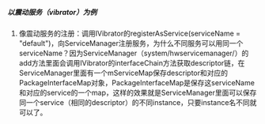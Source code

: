 ##### 以震动服务（vibrator）为例
1. 像震动服务的注册：调用IVibrator的registerAsService(serviceName = "default")，向ServiceManager注册服务，为什么不同服务可以用同一个serviceName？因为ServiceManager（system/hwservicemanager/）的add方法里面会调用IVibrator的interfaceChain方法获取descriptor链，在ServiceManager里面有一个mServiceMap保存descriptor和对应的PackageInterfaceMap对象，PackageInterfaceMap是保存这serviceName和对应的service的一个map，这样的效果就是ServiceManager里面可以保存同一个service（相同的descriptor）的不同instance，只要instance名不同就可以了。
